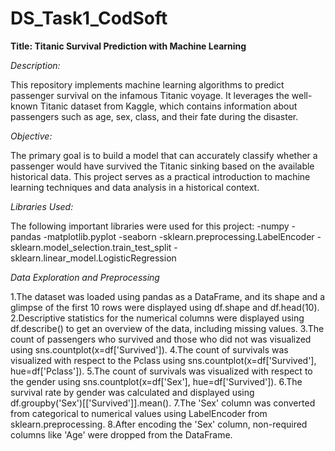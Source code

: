 # DS_Task1_CodSoft
**Title: Titanic Survival Prediction with Machine Learning**

*Description:*

This repository implements machine learning algorithms to predict passenger survival on the infamous Titanic voyage. It leverages the well-known Titanic dataset from Kaggle, which contains information about passengers such as age, sex, class, and their fate during the disaster.

*Objective:*

The primary goal is to build a model that can accurately classify whether a passenger would have survived the Titanic sinking based on the available historical data. This project serves as a practical introduction to machine learning techniques and data analysis in a historical context.

*Libraries Used:*

The following important libraries were used for this project:
-numpy
-pandas
-matplotlib.pyplot
-seaborn
-sklearn.preprocessing.LabelEncoder
-sklearn.model_selection.train_test_split
-sklearn.linear_model.LogisticRegression

*Data Exploration and Preprocessing*

1.The dataset was loaded using pandas as a DataFrame, and its shape and a glimpse of the first 10 rows were displayed using df.shape and df.head(10).
2.Descriptive statistics for the numerical columns were displayed using df.describe() to get an overview of the data, including missing values.
3.The count of passengers who survived and those who did not was visualized using sns.countplot(x=df['Survived']).
4.The count of survivals was visualized with respect to the Pclass using sns.countplot(x=df['Survived'], hue=df['Pclass']).
5.The count of survivals was visualized with respect to the gender using sns.countplot(x=df['Sex'], hue=df['Survived']).
6.The survival rate by gender was calculated and displayed using df.groupby('Sex')[['Survived']].mean().
7.The 'Sex' column was converted from categorical to numerical values using LabelEncoder from sklearn.preprocessing.
8.After encoding the 'Sex' column, non-required columns like 'Age' were dropped from the DataFrame.

